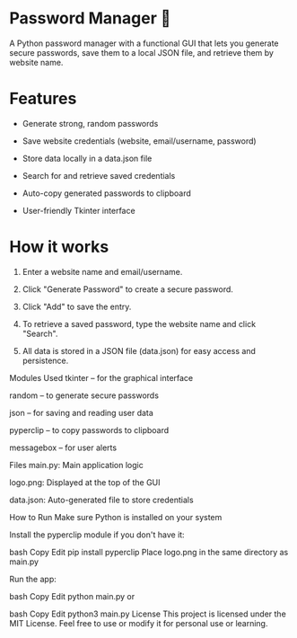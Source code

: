 # Password Manager 🔐
A Python password manager with a functional GUI that lets you generate secure passwords, save them to a local JSON file, and retrieve them by website name.

# Features
- Generate strong, random passwords

- Save website credentials (website, email/username, password)

- Store data locally in a data.json file

- Search for and retrieve saved credentials

- Auto-copy generated passwords to clipboard

- User-friendly Tkinter interface

# How it works
1. Enter a website name and email/username.

2. Click "Generate Password" to create a secure password.

3. Click "Add" to save the entry.

4. To retrieve a saved password, type the website name and click "Search".

5. All data is stored in a JSON file (data.json) for easy access and persistence.

Modules Used
tkinter – for the graphical interface

random – to generate secure passwords

json – for saving and reading user data

pyperclip – to copy passwords to clipboard

messagebox – for user alerts

Files
main.py: Main application logic

logo.png: Displayed at the top of the GUI

data.json: Auto-generated file to store credentials

How to Run
Make sure Python is installed on your system

Install the pyperclip module if you don't have it:

bash
Copy
Edit
pip install pyperclip
Place logo.png in the same directory as main.py

Run the app:

bash
Copy
Edit
python main.py
or

bash
Copy
Edit
python3 main.py
License
This project is licensed under the MIT License. Feel free to use or modify it for personal use or learning.


